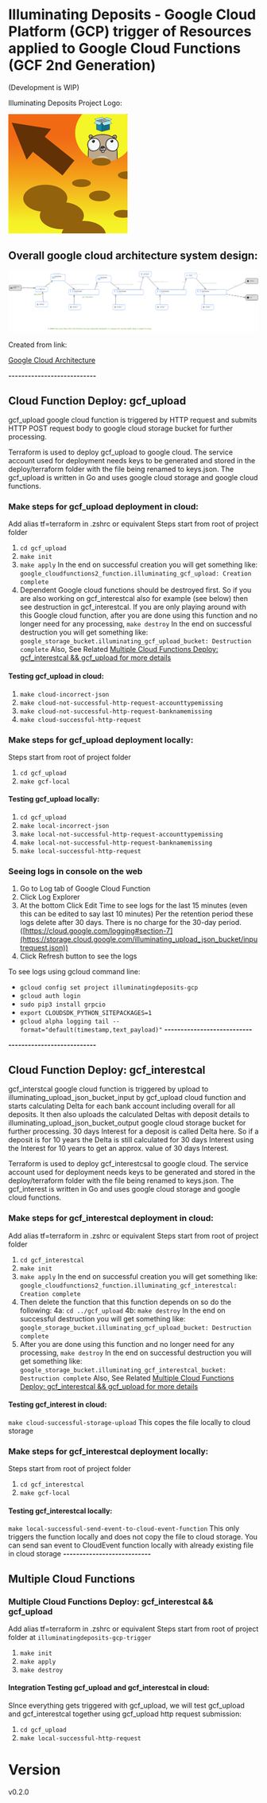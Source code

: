 # Illuminating Deposits - Google Cloud Platform (GCP) trigger of Resources applied to Google Cloud Functions (GCF 2nd Generation)

(Development is WIP)

Illuminating Deposits Project Logo: 

![Illuminating Deposits Project Logo](logo.png "Illuminating Deposits Project Logo")

## Overall google cloud architecture system design:
![google cloud architecture system design](GoogleCloudArchitectureSystemDesign.png "google cloud architecture system design")

Created from link:

[Google Cloud Architecture](https://googlecloudcheatsheet.withgoogle.com/architecture)

**---------------------------**
## Cloud Function Deploy: gcf_upload
gcf_upload google cloud function is triggered by HTTP request and submits HTTP POST request body to
google cloud storage bucket for further processing.

Terraform is used to deploy gcf_upload to google cloud.
The service account used for deployment needs keys to be generated and stored in the deploy/terraform folder
with the file being renamed to keys.json.
The gcf_upload is written in Go and uses google cloud storage and google cloud functions.

### Make steps for gcf_upload deployment in cloud:
Add alias tf=terraform in .zshrc or equivalent
Steps start from root of project folder
1. `cd gcf_upload`
2. `make init`
3. `make apply`
In the end on successful creation you will get something like:
`google_cloudfunctions2_function.illuminating_gcf_upload: Creation complete`
4. Dependent Google cloud functions should be destroyed first. So if you are also working on
gcf_interestcal also for example (see below) then see destruction in gcf_interestcal.
If you are only playing around with this Google cloud function,
after you are done using this function and no longer need for any processing, `make destroy`
In the end on successful destruction you will get something like:
`google_storage_bucket.illuminating_gcf_upload_bucket: Destruction complete`
 Also, See Related [Multiple Cloud Functions Deploy: gcf_interestcal && gcf_upload for more details](#multiple-cloud-functions-deploy-gcf_interestcal--gcf_upload)

#### Testing gcf_upload in cloud:
1. `make cloud-incorrect-json`
2. `make cloud-not-successful-http-request-accounttypemissing`
3. `make cloud-not-successful-http-request-banknamemissing`
4. `make cloud-successful-http-request`

### Make steps for gcf_upload deployment locally:
Steps start from root of project folder
1. `cd gcf_upload`
2. `make gcf-local`

#### Testing gcf_upload locally:
1. `cd gcf_upload`
2. `make local-incorrect-json`
3. `make local-not-successful-http-request-accounttypemissing`
4. `make local-not-successful-http-request-banknamemissing`
5. `make local-successful-http-request`


### Seeing logs in console on the web
1. Go to Log tab of Google Cloud Function
2. Click Log Explorer
3. At the bottom Click Edit Time to see logs for the last 15 minutes 
(even this can be edited to say last 10 minutes)
Per the retention period these logs delete after 30 days. There is no charge for the 30-day period.
([https://cloud.google.com/logging#section-7](https://storage.cloud.google.com/illuminating_upload_json_bucket/inputrequest.json))
4. Click Refresh button to see the logs 

To see logs using gcloud command line:
* `gcloud config set project illuminatingdeposits-gcp`
* `gcloud auth login `
* `sudo pip3 install grpcio`
* `export CLOUDSDK_PYTHON_SITEPACKAGES=1`
* `gcloud alpha logging tail --format="default(timestamp,text_payload)"`
**---------------------------**


**---------------------------**
## Cloud Function Deploy: gcf_interestcal
gcf_interstcal google cloud function is triggered by upload to illuminating_upload_json_bucket_input by gcf_upload cloud
function  and starts calculating Delta for each bank account including overall for all deposits. It then also
uploads the calculated  Deltas with deposit details to illuminating_upload_json_bucket_output google cloud storage bucket
for further processing. 30 days Interest for a deposit is called Delta here. So if a deposit is for 10 years the Delta
is still calculated for 30 days Interest using the Interest for 10 years to get an approx. value of 30 days Interest.

Terraform is used to deploy gcf_interestcsal to google cloud.
The service account used for deployment needs keys to be generated and stored in the deploy/terraform folder
with the file being renamed to keys.json.
The gcf_interest is written in Go and uses google cloud storage and google cloud functions.

### Make steps for gcf_interestcal deployment in cloud:
Add alias tf=terraform in .zshrc or equivalent
Steps start from root of project folder
1. `cd gcf_interestcal`
2. `make init`
3. `make apply`
   In the end on successful creation you will get something like:
   `google_cloudfunctions2_function.illuminating_gcf_interestcal: Creation complete`
4. Then delete the function that this function depends on so do the following:
    4a: `cd ../gcf_upload`
    4b: `make destroy` In the end on successful destruction you will get something like:
   `google_storage_bucket.illuminating_gcf_upload_bucket: Destruction complete`
5. After you are done using this function and no longer need for any processing, `make destroy`
   In the end on successful destruction you will get something like:
   `google_storage_bucket.illuminating_gcf_interestcal_bucket: Destruction complete`
Also, See Related [Multiple Cloud Functions Deploy: gcf_interestcal && gcf_upload for more details](#multiple-cloud-functions-deploy-gcf_interestcal--gcf_upload)

#### Testing gcf_interest in cloud:
`make cloud-successful-storage-upload`
This copes the file locally to cloud storage

### Make steps for gcf_interestcal deployment locally:
Steps start from root of project folder
1. `cd gcf_interestcal`
2. `make gcf-local`

#### Testing gcf_interestcal locally:
`make local-successful-send-event-to-cloud-event-function`
This only triggers the function locally and does not copy the file to cloud storage.
You can send san event to CloudEvent function locally with already existing file in cloud storage
**---------------------------**

## Multiple Cloud Functions 

### Multiple Cloud Functions Deploy: gcf_interestcal && gcf_upload
Add alias tf=terraform in .zshrc or equivalent
Steps start from root of project folder at `illuminatingdeposits-gcp-trigger`

1. `make init`
2. `make apply`
3. `make destroy`

#### Integration Testing gcf_upload and gcf_interestcal in cloud:
SInce everything gets triggered with gcf_upload, we will test gcf_upload and gcf_interestcal together using gcf_upload http request submission:
1. `cd gcf_upload`
2. `make local-successful-http-request`

# Version
v0.2.0

